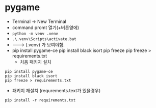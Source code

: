 # pygame

- Terminal -> New Terminal
- command promt 열기(+버튼옆에)
- `python -m venv .venv`
- `.\.venv\Scripts\activate.bat`
- ---> (.venv) 가 보여야함.
- pip install pygame-ce
  pip install black isort
  pip freeze
  pip freeze > requirements.txt
  - 처음 패키지 설치
```shell
pip install pygame-ce
pip install black isort
pip freeze > requirements.txt
```

- 패키지 재설치 (requrements.text가 있을경우)
```shell
pip install -r requirements.txt